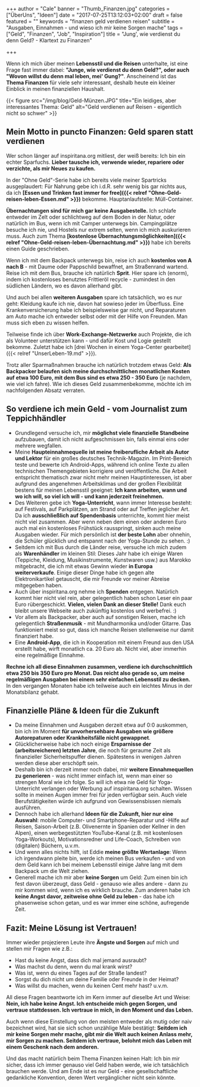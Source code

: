 +++
author = "Cale"
banner = "Thumb_Finanzen.jpg"
categories = ["ÜberUns", "Ideen"]
date = "2017-07-25T13:12:03+02:00"
draft = false
featured = ""
keywords = "finanzen geld verdienen reisen"
subtitle = "Ausgaben, Einnahmen - und wieso ich mir keine Sorgen mache"
tags = ["Geld", "Finanzen", "Job", "Inspiration"]
title = "Jung', wie verdienst du denn Geld? - Klartext zu Finanzen"

+++

Wenn ich mich über meinen **Lebensstil und die Reisen** unterhalte, ist eine Frage fast immer dabei: **"Junge, wie verdienst du denn Geld?", oder auch "Wovon willst du denn mal leben, mei' Gung?"**. Anscheinend ist das **Thema Finanzen** für viele sehr interessant, deshalb heute ein kleiner Einblick in meinen finanziellen Haushalt. <!--more-->

{{< figure src="/img/blog/Geld-Münzen.JPG" title="Ein leidiges, aber interessantes Thema: Geld"
alt="Geld verdienen auf Reisen - eigentlich nicht so schwer" >}}

## Mein Motto in puncto Finanzen: Geld sparen statt verdienen

Wer schon länger auf inspiritana.org mitliest, der weiß bereits: Ich bin ein echter Sparfuchs. **Lieber tausche ich, verwende wieder, repariere oder verzichte, als mir Neues zu kaufen.**    

In der "Ohne Geld"-Serie habe ich bereits viele meiner Spartricks ausgeplaudert: Für Nahrung gebe ich i.d.R. sehr wenig bis gar nichts aus, da ich **[Essen und Trinken fast immer for free]({{< relref "Ohne-Geld-reisen-leben-Essen.md" >}})** bekomme. Hauptanlaufstelle: Müll-Container.    

**Übernachtungen sind für mich gar keine Ausgabestelle.** Ich schlafe entweder im Zelt oder schlichtweg auf dem Boden in der Natur, oder natürlich im Bus, wenn ich mit Camper unterwegs bin. Campingplätze besuche ich nie, und Hostels nur extrem selten, wenn ich mich auskurieren muss. Auch zum Thema **[kostenlose Übernachtungsmöglichkeiten]({{< relref "Ohne-Geld-reisen-leben-Übernachtung.md" >}})** habe ich bereits einen Guide geschrieben.   

Wenn ich mit dem Backpack unterwegs bin, reise ich auch **kostenlos von A nach B** - mit Daume oder Pappschild bewaffnet, am Straßenrand wartend. Reise ich mit dem Bus, brauche ich natürlich **Sprit**. Hier spare ich (enorm), indem ich kostenloses benutztes Frittieröl recycle - zumindest in den südlichen Ländern, wo es davon allerhand gibt.    

Und auch bei allen **weiteren Ausgaben** spare ich tatsächlich, wo es nur geht: Kleidung kaufe ich nie, davon hat sowieso jeder im Überfluss. Eine Krankenversicherung habe ich beispielsweise gar nicht, und Reparaturen am Auto mache ich entweder selbst oder mit der Hilfe von Freunden. Man muss sich eben zu wissen helfen.  

Teilweise finde ich über **Work-Exchange-Netzwerke** auch Projekte, die ich als Volunteer unterstützen kann - und dafür Kost und Logie gestellt bekomme. Zuletzt habe ich [drei Wochen in einem Yoga-Center gearbeitet]({{< relref "UnserLeben-19.md" >}}).

Trotz aller Sparmaßnahmen brauche ich natürlich trotzdem etwas Geld: **Als Backpacker belaufen sich meine durchschnittlichen monatlichen Kosten auf etwa 100 Euro, mit dem Bus sind es etwa 250 - 350 Euro** (je nachdem, wie viel ich fahre). Wie ich dieses Geld zusammenbekomme, möchte ich im nachfolgenden Absatz verraten.

## So verdiene ich mein Geld - vom Journalist zum Teppichhändler

- Grundlegend versuche ich, mir **möglichst viele finanzielle Standbeine** aufzubauen, damit ich nicht aufgeschmissen bin, falls einmal eins oder mehrere wegfallen.
- Meine **Haupteinnahmequelle ist meine freiberufliche Arbeit als Autor und Lektor** für ein großes deutsches Technik-Magazin. Im Print-Bereich teste und bewerte ich Android-Apps, während ich online Texte zu allen technischen Themengebieten korrigiere und veröffentliche. Die Arbeit entspricht thematisch zwar nicht mehr meinen Hauptinteressen, ist aber aufgrund des angenehmen Arbeitsklimas und der großen Flexibilität bestens für meinen Lebensstil geeignet: **Ich kann arbeiten, wann und wo ich will, so viel ich will - und kann jederzeit freinehmen.**
- Des Weiteren gebe ich **Yoga-Unterricht**, wann immer Interesse besteht: auf Festivals, auf Parkplätzen, am Strand oder auf Treffen jeglicher Art. Da ich **ausschließlich auf Spendenbasis** unterrichte, kommt hier meist nicht viel zusammen. Aber wenn neben dem einen oder anderen Euro auch mal ein kostenloses Frühstück rausspringt, sinken auch meine Ausgaben wieder. Für mich persönlich ist **der beste Lohn** aber ohnehin, die Schüler glücklich und entspannt nach der Yoga-Stunde zu sehen. :)
- Seitdem ich mit Bus durch die Länder reise, versuche ich mich zudem als **Warenhändler** im kleinen Stil: Dieses Jahr habe ich einige Waren (Teppiche, Kleidung, Musikinstrumente, Kunstwaren usw.) aus Marokko mitgebracht, die ich mit etwas Gewinn wieder **in Europa weiterverkaufe**. Einige dieser Dinge habe ich gegen alte Elektronikartikel getauscht, die mir Freunde vor meiner Abreise mitgegeben haben.   
- Auch über inspiritana.org nehme ich **Spenden** entgegen. Natürlich kommt hier nicht viel rein, aber gelegentlich haben schon Leser ein paar Euro rübergeschickt. **Vielen, vielen Dank an dieser Stelle!** Dank euch bleibt unsere Webseite auch zukünftig kostenlos und werbefrei. :)
- Vor allem als Backpacker, aber auch auf sonstigen Reisen, mache ich gelegentlich **Straßenmusik** - mit Mundharmonika und/oder Gitarre. Das funktioniert meist so gut, dass ich manche Reisen stellenweise nur damit finanziert habe.
- Eine **Android-App**, die ich in Kooperation mit einem Freund aus den USA erstellt habe, wirft monatlich ca. 20 Euro ab. Nicht viel, aber immerhin eine regelmäßige Einnahme.

**Rechne ich all diese Einnahmen zusammen, verdiene ich durchschnittlich etwa 250 bis 350 Euro pro Monat. Das reicht also gerade so, um meine regelmäßigen Ausgaben bei einem sehr einfachen Lebensstil zu decken.** In den vergangen Monaten habe ich teilweise auch ein leichtes Minus in der Monatsbilanz gehabt.

## Finanzielle Pläne & Ideen für die Zukunft

- Da meine Einnahmen und Ausgaben derzeit etwa auf 0:0 auskommen, bin ich im Moment **für unvorhersehbare Ausgaben wie größere Autorepaturen oder Krankheitsfälle nicht gewappnet**. 
- Glücklicherweise habe ich noch einige **Ersparnisse der (arbeitsreicheren) letzten Jahre**, die noch für geraume Zeit als finanzieller Sicherheitspuffer dienen. Spätestens in wenigen Jahren werden diese aber erschöpft sein.
- Deshalb bin ich derzeit immer noch dabei, mir **weitere Einnahmequellen zu generieren** - was nicht immer einfach ist, wenn man einer so strengen Moral wie ich folge. So will ich etwa nie Geld für Yoga-Unterricht verlangen oder Werbung auf inspiritana.org schalten. Wissen sollte in meinen Augen immer frei für jeden verfügbar sein. Auch viele Berufstätigkeiten würde ich aufgrund von Gewissensbissen niemals ausführen.  
- Dennoch habe ich allerhand **Ideen für die Zukunft, hier nur eine Auswahl**: mobile Computer- und Smartphone-Reparatur und -Hilfe auf Reisen, Saison-Arbeit (z.B. Olivenernte in Spanien oder Kellner in den Alpen), einen werbegestützten YouTube-Kanal (z.B. mit kostenlosen Yoga-Workouts), Motivationsredner und Life-Coach, Schreiben von (digitalen) Büchern, u.v.m.
- Und wenn alles nichts hilft, ist Eddie **meine größte Wertanlage**: Wenn ich irgendwann pleite bin, werde ich meinen Bus verkaufen - und von dem Geld kann ich bei meinem Lebensstil einige Jahre lang mit dem Backpack um die Welt ziehen.
- Generell mache ich mir aber **keine Sorgen** um Geld: Zum einen bin ich fest davon überzeugt, dass Geld - genauso wie alles andere - dann zu mir kommen wird, wenn ich es wirklich brauche. Zum anderen habe ich **keine Angst davor, zeitweise ohne Geld zu leben** - das habe ich phasenweise schon getan, und es war immer eine schöne, aufregende Zeit.

## Fazit: Meine Lösung ist Vertrauen!

Immer wieder projezieren Leute ihre **Ängste und Sorgen** auf mich und stellen mir Fragen wie z.B.:

- Hast du keine Angst, dass dich mal jemand ausraubt?
- Was machst du denn, wenn du mal krank wirst?
- Was ist, wenn du eines Tages auf der Straße landest?
- Sorgst du dich nicht um deine Familie oder Freunde in der Heimat?
- Was willst du machen, wenn du keinen Cent mehr hast?
u.v.m.

All diese Fragen beantworte ich im Kern immer auf dieselbe Art und Weise: **Nein, ich habe keine Angst. Ich entscheide mich gegen Sorgen, und vertraue stattdessen. Ich vertraue in mich, in den Moment und das Leben.**    

Auch wenn diese Einstellung von den meisten entweder als mutig oder naiv bezeichnet wird, hat sie sich schon unzählige Male bestätigt: **Seitdem ich mir keine Sorgen mehr mache, gibt mir die Welt auch keinen Anlass mehr, mir Sorgen zu machen. Seitdem ich vertraue, belohnt mich das Leben mit einem Geschenk nach dem anderen.**   

Und das macht natürlich beim Thema Finanzen keinen Halt: Ich bin mir sicher, dass ich immer genauso viel Geld haben werde, wie ich tatsächlich brauchen werde. Und am Ende ist es nur Geld - eine gesellschaftliche gedankliche Konvention, deren Wert vergänglicher nicht sein könnte.
